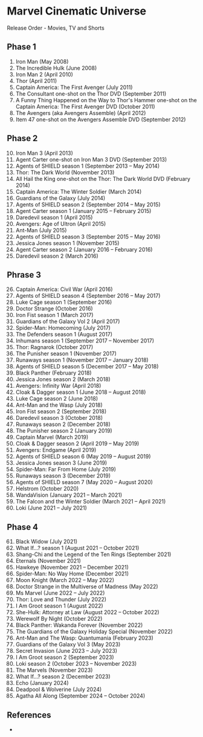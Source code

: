 # Marvel Cinematic Universe
Release Order - Movies, TV and Shorts

## Phase 1
1. Iron Man (May 2008)
2. The Incredible Hulk (June 2008)
3. Iron Man 2 (April 2010)
4. Thor (April 2011)
5. Captain America: The First Avenger (July 2011)
6. The Consultant one-shot on the Thor DVD (September 2011)
7. A Funny Thing Happened on the Way to Thor's Hammer one-shot on the Captain America: The First Avenger DVD (October 2011)
8. The Avengers (aka Avengers Assemble) (April 2012)
9. Item 47 one-shot on the Avengers Assemble DVD (September 2012)

## Phase 2
10. Iron Man 3 (April 2013)
11. Agent Carter one-shot on Iron Man 3 DVD (September 2013)
12. Agents of SHIELD season 1 (September 2013 – May 2014)
13. Thor: The Dark World (November 2013)
14. All Hail the King one-shot on the Thor: The Dark World DVD (February 2014)
15. Captain America: The Winter Soldier (March 2014)
16. Guardians of the Galaxy (July 2014)
17. Agents of SHIELD season 2 (September 2014 – May 2015)
18. Agent Carter season 1 (January 2015 – February 2015)
19. Daredevil season 1 (April 2015)
20. Avengers: Age of Ultron (April 2015)
21. Ant-Man (July 2015)
22. Agents of SHIELD season 3 (September 2015 – May 2016)
23. Jessica Jones season 1 (November 2015)
24. Agent Carter season 2 (January 2016 – February 2016)
25. Daredevil season 2 (March 2016)

## Phrase 3
26. Captain America: Civil War (April 2016)
27. Agents of SHIELD season 4 (September 2016 – May 2017)
28. Luke Cage season 1 (September 2016)
29. Doctor Strange (October 2016)
30. Iron Fist season 1 (March 2017)
31. Guardians of the Galaxy Vol 2 (April 2017)
32. Spider-Man: Homecoming (July 2017)
33. The Defenders season 1 (August 2017)
34. Inhumans season 1 (September 2017 – November 2017)
35. Thor: Ragnarok (October 2017)
36. The Punisher season 1 (November 2017)
37. Runaways season 1 (November 2017 – January 2018)
38. Agents of SHIELD season 5 (December 2017 – May 2018)
39. Black Panther (February 2018)
40. Jessica Jones season 2 (March 2018)
41. Avengers: Infinity War (April 2018)
42. Cloak & Dagger season 1 (June 2018 – August 2018)
43. Luke Cage season 2 (June 2018)
44. Ant-Man and the Wasp (July 2018)
45. Iron Fist season 2 (September 2018)
46. Daredevil season 3 (October 2018)
47. Runaways season 2 (December 2018)
48. The Punisher season 2 (January 2019)
49. Captain Marvel (March 2019)
50. Cloak & Dagger season 2 (April 2019 – May 2019)
51. Avengers: Endgame (April 2019)
52. Agents of SHIELD season 6 (May 2019 – August 2019)
53. Jessica Jones season 3 (June 2019)
54. Spider-Man: Far From Home (July 2019)
55. Runaways season 3 (December 2019)
56. Agents of SHIELD season 7 (May 2020 – August 2020)
57. Helstrom (October 2020)
58. WandaVision (January 2021 – March 2021)
59. The Falcon and the Winter Soldier (March 2021 – April 2021)
60. Loki (June 2021 – July 2021)

## Phase 4
61. Black Widow (July 2021)
62. What If...? season 1 (August 2021 – October 2021)
63. Shang-Chi and the Legend of the Ten Rings (September 2021)
64. Eternals (November 2021)
65. Hawkeye (November 2021 – December 2021)
66. Spider-Man: No Way Home (December 2021)
67. Moon Knight (March 2022 – May 2022)
68. Doctor Strange in the Multiverse of Madness (May 2022)
69. Ms Marvel (June 2022 – July 2022)
70. Thor: Love and Thunder (July 2022)
71. I Am Groot season 1 (August 2022)
72. She-Hulk: Attorney at Law (August 2022 – October 2022)
73. Werewolf By Night (October 2022)
74. Black Panther: Wakanda Forever (November 2022)
75. The Guardians of the Galaxy Holiday Special (November 2022)
76. Ant-Man and The Wasp: Quantumania (February 2023)
77. Guardians of the Galaxy Vol 3 (May 2023)
78. Secret Invasion (June 2023 – July 2023)
79. I Am Groot season 2 (September 2023)
80. Loki season 2 (October 2023 – November 2023)
81. The Marvels (November 2023)
82. What If...? season 2 (December 2023)
83. Echo (January 2024)
84. Deadpool & Wolverine (July 2024)
85. Agatha All Along (September 2024 – October 2024)


## References
- [](https://www.digitalspy.com/movies/a825774/marvel-cinematic-universe-in-chronological-order/)